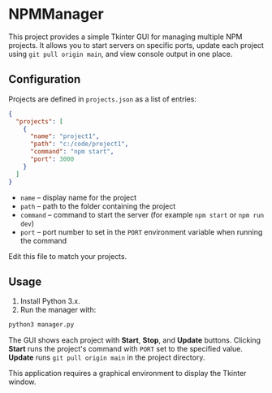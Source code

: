 # NPMManager

This project provides a simple Tkinter GUI for managing multiple NPM projects. It allows you to start servers on specific ports, update each project using `git pull origin main`, and view console output in one place.

## Configuration

Projects are defined in `projects.json` as a list of entries:

```json
{
  "projects": [
    {
      "name": "project1",
      "path": "c:/code/project1",
      "command": "npm start",
      "port": 3000
    }
  ]
}
```

- `name` – display name for the project
- `path` – path to the folder containing the project
- `command` – command to start the server (for example `npm start` or `npm run dev`)
- `port` – port number to set in the `PORT` environment variable when running the command

Edit this file to match your projects.

## Usage

1. Install Python 3.x.
2. Run the manager with:

```bash
python3 manager.py
```

The GUI shows each project with **Start**, **Stop**, and **Update** buttons. Clicking **Start** runs the project's command with `PORT` set to the specified value. **Update** runs `git pull origin main` in the project directory.

This application requires a graphical environment to display the Tkinter window.
